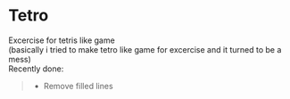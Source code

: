 # Tetro
Excercise for tetris like game \
(basically i tried to make tetro like game for excercise and it turned to be a mess) \
Recently done:
> - Remove filled lines
